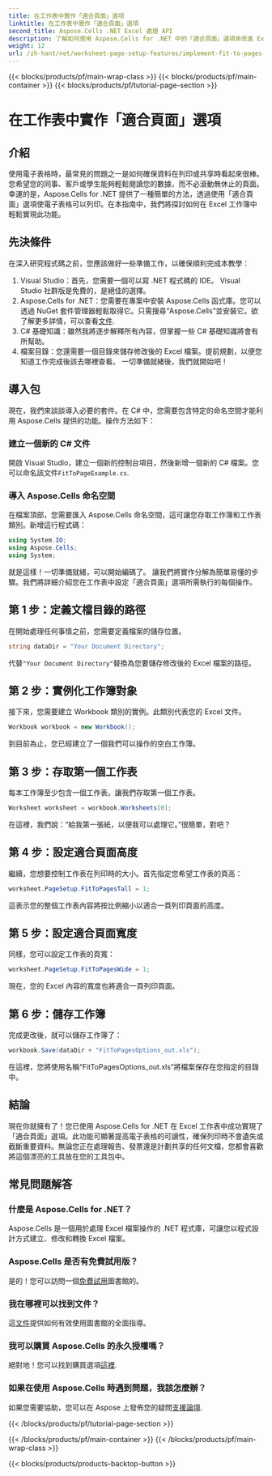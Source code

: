 ```yaml
---
title: 在工作表中實作「適合頁面」選項
linktitle: 在工作表中實作「適合頁面」選項
second_title: Aspose.Cells .NET Excel 處理 API
description: 了解如何使用 Aspose.Cells for .NET 中的「適合頁面」選項來改進 Excel 工作表單式以提高可讀性。
weight: 12
url: /zh-hant/net/worksheet-page-setup-features/implement-fit-to-pages-options/
---
```


{{< blocks/products/pf/main-wrap-class >}}
{{< blocks/products/pf/main-container >}}
{{< blocks/products/pf/tutorial-page-section >}}

# 在工作表中實作「適合頁面」選項

## 介紹
使用電子表格時，最常見的問題之一是如何確保資料在列印或共享時看起來很棒。您希望您的同事、客戶或學生能夠輕鬆閱讀您的數據，而不必滾動無休止的頁面。幸運的是，Aspose.Cells for .NET 提供了一種簡單的方法，透過使用「適合頁面」選項使電子表格可以列印。在本指南中，我們將探討如何在 Excel 工作簿中輕鬆實現此功能。 
## 先決條件
在深入研究程式碼之前，您應該做好一些準備工作，以確保順利完成本教學：
1. Visual Studio：首先，您需要一個可以寫 .NET 程式碼的 IDE。 Visual Studio 社群版是免費的，是絕佳的選擇。
2.  Aspose.Cells for .NET：您需要在專案中安裝 Aspose.Cells 函式庫。您可以透過 NuGet 套件管理器輕鬆取得它。只需搜尋“Aspose.Cells”並安裝它。欲了解更多詳情，可以查看[文件](https://reference.aspose.com/cells/net/).
3. C# 基礎知識：雖然我將逐步解釋所有內容，但掌握一些 C# 基礎知識將會有所幫助。
4. 檔案目錄：您還需要一個目錄來儲存修改後的 Excel 檔案。提前規劃，以便您知道工作完成後該去哪裡查看。
一切準備就緒後，我們就開始吧！
## 導入包
現在，我們來談談導入必要的套件。在 C# 中，您需要包含特定的命名空間才能利用 Aspose.Cells 提供的功能。操作方法如下：
### 建立一個新的 C# 文件
開啟 Visual Studio，建立一個新的控制台項目，然後新增一個新的 C# 檔案。您可以命名該文件`FitToPageExample.cs`.
### 導入 Aspose.Cells 命名空間
在檔案頂部，您需要匯入 Aspose.Cells 命名空間，這可讓您存取工作簿和工作表類別。新增這行程式碼：
```csharp
using System.IO;
using Aspose.Cells;
using System;
```
就是這樣！一切準備就緒，可以開始編碼了。
讓我們將實作分解為簡單易懂的步驟。我們將詳細介紹您在工作表中設定「適合頁面」選項所需執行的每個操作。
## 第 1 步：定義文檔目錄的路徑
在開始處理任何事情之前，您需要定義檔案的儲存位置。
```csharp
string dataDir = "Your Document Directory";
```
代替`"Your Document Directory"`替換為您要儲存修改後的 Excel 檔案的路徑。
## 第 2 步：實例化工作簿對象
接下來，您需要建立 Workbook 類別的實例。此類別代表您的 Excel 文件。
```csharp
Workbook workbook = new Workbook();
```
到目前為止，您已經建立了一個我們可以操作的空白工作簿。
## 第 3 步：存取第一個工作表
每本工作簿至少包含一個工作表。讓我們存取第一個工作表。
```csharp
Worksheet worksheet = workbook.Worksheets[0];
```
在這裡，我們說：“給我第一張紙，以便我可以處理它。”很簡單，對吧？
## 第 4 步：設定適合頁面高度
繼續，您想要控制工作表在列印時的大小。首先指定您希望工作表的頁高：
```csharp
worksheet.PageSetup.FitToPagesTall = 1;
```
這表示您的整個工作表內容將按比例縮小以適合一頁列印頁面的高度。 
## 第 5 步：設定適合頁面寬度
同樣，您可以設定工作表的頁寬：
```csharp
worksheet.PageSetup.FitToPagesWide = 1;
```
現在，您的 Excel 內容的寬度也將適合一頁列印頁面。 
## 第 6 步：儲存工作簿
完成更改後，就可以儲存工作簿了：
```csharp
workbook.Save(dataDir + "FitToPagesOptions_out.xls");
```
在這裡，您將使用名稱“FitToPagesOptions_out.xls”將檔案保存在您指定的目錄中。
## 結論
現在你就擁有了！您已使用 Aspose.Cells for .NET 在 Excel 工作表中成功實現了「適合頁面」選項。此功能可顯著提高電子表格的可讀性，確保列印時不會遺失或截斷重要資料。無論您正在處理報告、發票還是計劃共享的任何文檔，您都會喜歡將這個漂亮的工具放在您的工具包中。
## 常見問題解答
### 什麼是 Aspose.Cells for .NET？
Aspose.Cells 是一個用於處理 Excel 檔案操作的 .NET 程式庫，可讓您以程式設計方式建立、修改和轉換 Excel 檔案。
### Aspose.Cells 是否有免費試用版？
是的！您可以訪問一個[免費試用](https://releases.aspose.com/)圖書館的。
### 我在哪裡可以找到文件？
這[文件](https://reference.aspose.com/cells/net/)提供如何有效使用圖書館的全面指導。
### 我可以購買 Aspose.Cells 的永久授權嗎？
絕對地！您可以找到購買選項[這裡](https://purchase.aspose.com/buy).
### 如果在使用 Aspose.Cells 時遇到問題，我該怎麼辦？
如果您需要協助，您可以在 Aspose 上發佈您的疑問[支援論壇](https://forum.aspose.com/c/cells/9).

{{< /blocks/products/pf/tutorial-page-section >}}

{{< /blocks/products/pf/main-container >}}
{{< /blocks/products/pf/main-wrap-class >}}

{{< blocks/products/products-backtop-button >}}
